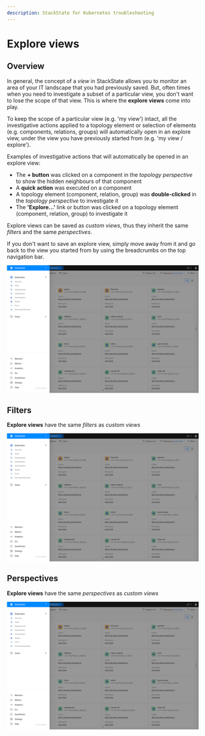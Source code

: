 ```yaml
---
description: StackState for Kubernetes troubleshooting
---
```


# Explore views

## Overview

In general, the concept of a _view_ in StackState allows you to monitor an area of your IT landscape that you had previously saved. But, often times when you need to investigate a subset of a particular view, you don't want to lose the scope of that view. This is where the **explore views** come into play.

To keep the scope of a particular view (e.g. 'my view') intact, all the investigative actions applied to a topology element or selection of elements (e.g. components, relations, groups) will automatically open in an explore view, under the view you have previously started from (e.g. 'my view / explore').

Examples of investigative actions that will automatically be opened in an explore view:
- The **+ button** was clicked on a component in the _topology perspective_ to show the hidden neighbours of that component
- A **quick action** was executed on a component
- A topology element (component, relation, group) was **double-clicked** in the _topology perspective_ to investigate it
- The **'Explore...'** link or button was clicked on a topology element (component, relation, group) to investigate it

Explore views can be saved as _custom views_, thus they inherit the same _filters_ and the same _perspectives_. 

If you don't want to save an explore view, simply move away from it and go back to the view you started from by using the breadcrumbs on the top navigation bar.

![](../../.gitbook/assets/k8s/k8s-menu.png)


## Filters

**Explore views** have the same _filters_ as _custom views_

![](../../.gitbook/assets/k8s/k8s-menu.png)


## Perspectives

**Explore views** have the same _perspectives_ as _custom views_

![](../../.gitbook/assets/k8s/k8s-menu.png)
